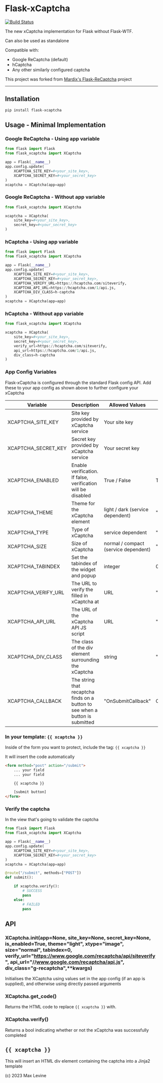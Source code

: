 # Flask-xCaptcha

[![Build Status](https://app.travis-ci.com/bmaximuml/flask-xcaptcha.svg?branch=master)](https://app.travis-ci.com/bmaximuml/flask-xcaptcha)

The new xCaptcha implementation for Flask without Flask-WTF.

Can also be used as standalone

Compatible with:

* Google ReCaptcha (default)
* hCaptcha
* Any other similarly configured captcha

This project was forked from [Mardix's Flask-ReCaptcha](https://github.com/mardix/flask-recaptcha) project

---

## Installation

`pip install flask-xcaptcha`

## Usage - Minimal Implementation

### Google ReCaptcha - Using app variable

```python
from flask import Flask
from flask_xcaptcha import XCaptcha

app = Flask(__name__)
app.config.update(
    XCAPTCHA_SITE_KEY=#<your_site_key>,
    XCAPTCHA_SECRET_KEY=#<your_secret_key>
)
xcaptcha = XCaptcha(app=app)
```

### Google ReCaptcha - Without app variable

```python
from flask_xcaptcha import XCaptcha

xcaptcha = XCaptcha(
    site_key=#<your_site_key>,
    secret_key=#<your_secret_key>
)
```

### hCaptcha - Using app variable

```python
from flask import Flask
from flask_xcaptcha import XCaptcha

app = Flask(__name__)
app.config.update(
    XCAPTCHA_SITE_KEY=#<your_site_key>,
    XCAPTCHA_SECRET_KEY=#<your_secret_key>,
    XCAPTCHA_VERIFY_URL=https://hcaptcha.com/siteverify,
    XCAPTCHA_API_URL=https://hcaptcha.com/1/api.js,
    XCAPTCHA_DIV_CLASS=h-captcha
)
xcaptcha = XCaptcha(app=app)
```

### hCaptcha - Without app variable

```python
from flask_xcaptcha import XCaptcha

xcaptcha = XCaptcha(
    site_key=#<your_site_key>,
    secret_key=#<your_secret_key>,
    verify_url=https://hcaptcha.com/siteverify,
    api_url=https://hcaptcha.com/1/api.js,
    div_class=h-captcha
)
```

### App Config Variables

Flask-xCaptcha is configured through the standard Flask config API.
Add these to your app config as shown above to further configure your xCaptcha

Variable            | Description | Allowed Values | Default | Required?
---                 | ---         | ---            | ---     | ---
XCAPTCHA_SITE_KEY   | Site key provided by xCaptcha service | Your site key | | Required
XCAPTCHA_SECRET_KEY | Secret key provided by xCaptcha service | Your secret key | | Required
XCAPTCHA_ENABLED    | Enable verification. If false, verification will be disabled | True / False | True | Optional
XCAPTCHA_THEME      | Theme for the xCaptcha element | light / dark (service dependent) | "light" | Optional
XCAPTCHA_TYPE       | Type of xCaptcha | service dependent | "image" | Optional
XCAPTCHA_SIZE       | Size of xCaptcha | normal / compact (service dependent) | "normal" | Optional
XCAPTCHA_TABINDEX   | Set the tabindex of the widget and popup | integer | 0 | Optional
XCAPTCHA_VERIFY_URL | The URL to verify the filled in xCaptcha at | URL | "https://www.google.com/recaptcha/api/siteverify" | Optional
XCAPTCHA_API_URL    | The URL of the xCaptcha API JS script | URL | "//www.google.com/recaptcha/api.js" | Optional
XCAPTCHA_DIV_CLASS  | The class of the div element surrounding the xCaptcha | string | "g-recaptcha" | Optional
XCAPTCHA_CALLBACK   | The string that recaptcha finds on a button to see when a button is submitted | "OnSubmitCallback" | Optional

### In your template: `{{ xcaptcha }}`

Inside of the form you want to protect, include the tag: `{{ xcaptcha }}`

It will insert the code automatically

```html
<form method="post" action="/submit">
    ... your field
    ... your field

    {{ xcaptcha }}

    [submit button]
</form>
```

### Verify the captcha

In the view that's going to validate the captcha

```python
from flask import Flask
from flask_xcaptcha import XCaptcha

app = Flask(__name__)
app.config.update(
    XCAPTCHA_SITE_KEY=#<your_site_key>,
    XCAPTCHA_SECRET_KEY=#<your_secret_key>
)
xcaptcha = XCaptcha(app=app)

@route("/submit", methods=["POST"])
def submit():

    if xcaptcha.verify():
        # SUCCESS
        pass
    else:
        # FAILED
        pass
```

## API

### XCaptcha.__init__(app=None, site_key=None, secret_key=None, is_enabled=True, theme="light", xtype="image", size="normal", tabindex=0, verify_url="https://www.google.com/recaptcha/api/siteverify", api_url="//www.google.com/recaptcha/api.js", div_class="g-recaptcha",**kwargs)

Initialises the XCaptcha using values set in the app config (if an app is supplied), and otherwise using directly passed arguments

### XCaptcha.get_code()

Returns the HTML code to replace `{{ xcaptcha }}` with.

### XCaptcha.verify()

Returns a bool indicating whether or not the xCaptcha was successfully completed

## `{{ xcaptcha }}`

This will insert an HTML div element containing the captcha into a Jinja2 template

(c) 2023 Max Levine
